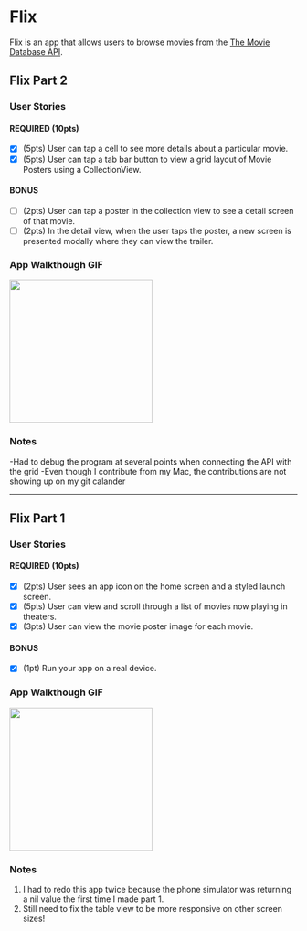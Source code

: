 # Flix

Flix is an app that allows users to browse movies from the [The Movie Database API](http://docs.themoviedb.apiary.io/#).

## Flix Part 2

### User Stories

#### REQUIRED (10pts)
- [x] (5pts) User can tap a cell to see more details about a particular movie.
- [x] (5pts) User can tap a tab bar button to view a grid layout of Movie Posters using a CollectionView.

#### BONUS
- [ ] (2pts) User can tap a poster in the collection view to see a detail screen of that movie.
- [ ] (2pts) In the detail view, when the user taps the poster, a new screen is presented modally where they can view the trailer.

### App Walkthough GIF

<img src="https://media.giphy.com/media/8mndueWmWors08dhTq/giphy.gif" width=250><br>

### Notes
-Had to debug the program at several points when connecting the API with the grid
-Even though I contribute from my Mac, the contributions are not showing up on my git calander

---

## Flix Part 1

### User Stories

#### REQUIRED (10pts)
- [x] (2pts) User sees an app icon on the home screen and a styled launch screen.
- [x] (5pts) User can view and scroll through a list of movies now playing in theaters.
- [x] (3pts) User can view the movie poster image for each movie.

#### BONUS
- [x] (1pt) Run your app on a real device.

### App Walkthough GIF

<img src="http://g.recordit.co/QMfKjVehPZ.gif" width=250><br>

### Notes
1. I had to redo this app twice because the phone simulator was returning a nil value the first time I made part 1.
2. Still need to fix the table view to be more responsive on other screen sizes!
